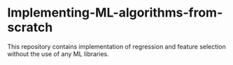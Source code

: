# Implementing-ML-algorithms-from-scratch
This repository contains implementation of regression and feature selection without the use of any ML libraries.
